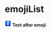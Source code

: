 # emojiList
<img src="https://github.com/xotnet/emojiList/raw/refs/heads/main/emoji/055.gif" alt="emo" width="20" height="20" title="INFO">  **Text after emoji**
